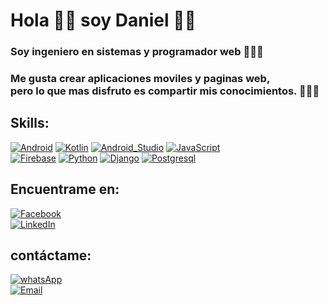 # Hola 👋🏽 soy Daniel 🧔🏽

### Soy ingeniero en sistemas y programador web 👨🏽‍💻

### Me gusta crear aplicaciones moviles y paginas web, </br>pero lo que mas disfruto es compartir mis conocimientos. 👨🏽‍🏫 

## Skills:

[![Android](https://img.shields.io/badge/Android-3DDC84?style=for-the-badge&logo=android&logoColor=white&labelColor=101010)]()
[![Kotlin](https://img.shields.io/badge/Kotlin-0095D5?style=for-the-badge&logo=kotlin&logoColor=white&labelColor=101010)]()
[![Android_Studio](https://img.shields.io/badge/Android_Studio-3DDC84?style=for-the-badge&logo=android-studio&logoColor=white&labelColor=101010)]()
[![JavaScript](https://img.shields.io/badge/JavaScript-F7DF1E?style=for-the-badge&logo=javascript&logoColor=white&labelColor=101010)]()
</br>
[![Firebase](https://img.shields.io/badge/Firebase-FFCA28?style=for-the-badge&logo=firebase&logoColor=white&labelColor=101010)]()
[![Python](https://img.shields.io/badge/Pyhton-FFF441?style=for-the-badge&logo=Python&logoColor=white&labelColor=101010)]()
[![Django](https://img.shields.io/badge/Django-3DDC8?style=for-the-badge&logo=Python&logoColor=white&labelColor=101010)]()
[![Postgresql](https://img.shields.io/badge/Postgresql-1B7DC5?style=for-the-badge&logo=Postgresql&logoColor=white&labelColor=101010)]()
</br>

<!-- ![Colorado's GitHub stats](https://github-readme-stats.vercel.app/api?username=DanielColoradoCamal&theme=merko&show_icons=true) -->




## Encuentrame en:

[![Facebook](https://img.shields.io/badge/Facebook-colorado_dev-1877F2?style=for-the-badge&logo=facebook&logoColor=white&labelColor=101010)](https://facebook.com/DaniColoradoDev)
</br>
[![LinkedIn](https://img.shields.io/badge/LinkedIn-Colorado_dev-0077B5?style=for-the-badge&logo=linkedin&logoColor=white&labelColor=101010)](https://www.linkedin.com/in/DaniColoradoDev)


## contáctame:

[![whatsApp](https://img.shields.io/badge/WhatsApp-Respuesta_Rapida-green?style=for-the-badge&logo=whatsapp&logoColor=white&labelColor=101010)](https://wa.me/+523131067444)
</br>
[![Email](https://img.shields.io/badge/danicolorado.dev@gmail.com-Correo_Electronico-D14836?style=for-the-badge&logo=gmail&logoColor=white&labelColor=101010)](mailto:danicolorado.dev@gmail.com)



